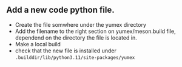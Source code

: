 ## Add a new code python file.

- Create the file somwhere under the yumex directory
- Add the filename to the right section on yumex/meson.build file,
  dependend on the directory the file is located in.
- Make a local build
- check that the new file is installed under `.builddir/lib/python3.11/site-packages/yumex`
